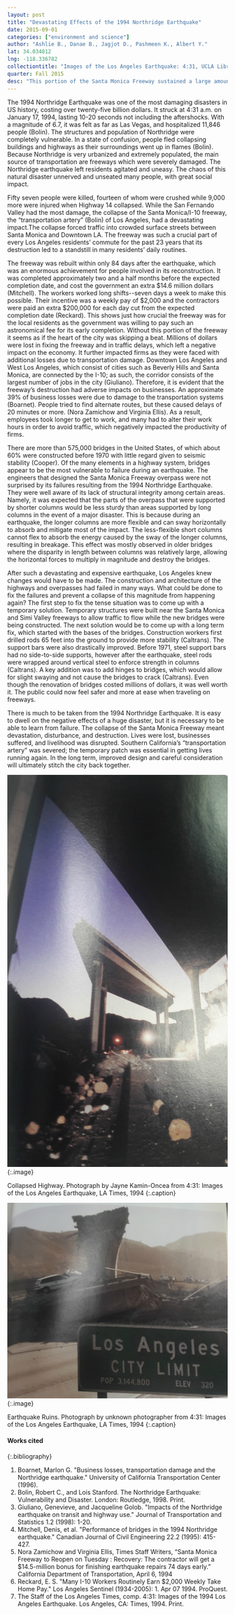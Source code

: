 ```yaml
---
layout: post
title: "Devastating Effects of the 1994 Northridge Earthquake"
date: 2015-09-01
categories: ["environment and science"]
author: "Ashlie B., Danae B., Jagjot D., Pashmeen K., Albert Y."
lat: 34.034812
lng: -118.336782
collectiontitle: "Images of the Los Angeles Earthquake: 4:31, UCLA Library Special Collections"
quarter: Fall 2015
desc: "This portion of the Santa Monica Freeway sustained a large amount of damage from the 1994 Los Angeles Earthquake. Parts of the bridge collapsed, rendering the pathway unusable for several weeks. "
---
```

The 1994 Northridge Earthquake was one of the most damaging disasters in US history, costing over twenty-five billion dollars. It struck at 4:31 a.m. on January 17, 1994, lasting 10-20 seconds not including the aftershocks. With a magnitude of 6.7, it was felt as far as Las Vegas, and hospitalized 11,846 people (Bolin). The structures and population of Northridge were completely vulnerable. In a state of confusion, people fled collapsing buildings and highways as their surroundings went up in flames (Bolin). Because Northridge is very urbanized and extremely populated, the main source of transportation are freeways which were severely damaged. The Northridge earthquake left residents agitated and uneasy. The chaos of this natural disaster unnerved and unseated many people, with great social impact.

Fifty seven people were killed, fourteen of whom were crushed while 9,000 more were injured when Highway 14 collapsed. While the San Fernando Valley had the most damage, the collapse of the Santa Monica/I-10 freeway, the “transportation artery” (Bolin) of Los Angeles, had a devastating impact.The collapse forced traffic into crowded surface streets between Santa Monica and Downtown LA. The freeway was such a crucial part of every Los Angeles residents’ commute for the past 23 years that its destruction led to a standstill in many residents’ daily routines.

The freeway was rebuilt within only 84 days after the earthquake, which was an enormous achievement for people involved in its reconstruction. It was completed approximately two and a half months before the expected completion date, and cost the government an extra $14.6 million dollars (Mitchell). The workers worked long shifts--seven days a week to make this possible. Their incentive was a weekly pay of $2,000 and the contractors were paid an extra $200,000 for each day cut from the expected completion date (Reckard). This shows just how crucial the freeway was for the local residents as the government was willing to pay such an astronomical fee for its early completion. Without this portion of the freeway it seems as if the heart of the city was skipping a beat. Millions of dollars were lost in fixing the freeway and in traffic delays, which left a negative impact on the economy. It further impacted firms as they were faced with additional losses due to transportation damage. Downtown Los Angeles and West Los Angeles, which consist of cities such as Beverly Hills and Santa Monica, are connected by the I-10; as such, the corridor consists of the largest number of jobs in the city (Giuliano). Therefore, it is evident that the freeway’s destruction had adverse impacts on businesses. An approximate 39% of business losses were due to damage to the transportation systems (Boarnet). People tried to find alternate routes, but these caused delays of 20 minutes or more. (Nora Zamichow and Virginia Ellis).  As a result, employees took longer to get to work, and many had to alter their work hours in order to avoid traffic, which negatively impacted the productivity of firms.

There are more than 575,000 bridges in the United States, of which about 60% were constructed before 1970 with little regard given to seismic stability (Cooper). Of the many elements in a highway system, bridges appear to be the most vulnerable to failure during an earthquake. The engineers that designed the Santa Monica Freeway overpass were not surprised by its failures resulting from the 1994 Northridge Earthquake. They were well aware of its lack of structural integrity among certain areas. Namely, it was expected that the parts of the overpass that were supported by shorter columns would be less sturdy than areas supported by long columns in the event of a major disaster. This is because during an earthquake, the longer columns are more flexible and can sway horizontally to absorb and mitigate most of the impact. The less-flexible short columns cannot flex to absorb the energy caused by the sway of the longer columns, resulting in breakage. This effect was mostly observed in older bridges where the disparity in length between columns was relatively large, allowing the horizontal forces to multiply in magnitude and destroy the bridges.

After such a devastating and expensive earthquake, Los Angeles knew changes would have to be made. The construction and architecture of the highways and overpasses had failed in many ways. What could be done to fix the failures and prevent a collapse of this magnitude from happening again? The first step to fix the tense situation was to come up with a temporary solution. Temporary structures were built near the Santa Monica and Simi Valley freeways to allow traffic to flow while the new bridges were being constructed. The next solution would be to come up with a long term fix, which started with the bases of the bridges. Construction workers first drilled rods 65 feet into the ground to provide more stability (Caltrans). The support bars were also drastically improved. Before 1971, steel support bars had no side-to-side supports, however after the earthquake, steel rods were wrapped around vertical steel to enforce strength in columns (Caltrans). A key addition was to add hinges to bridges, which would allow for slight swaying and not cause the bridges to crack (Caltrans). Even though the renovation of bridges costed millions of dollars, it was well worth it. The public could now feel safer and more at ease when traveling on freeways.

There is much to be taken from the 1994 Northridge Earthquake. It is easy to dwell on the negative effects of a huge disaster, but it is necessary to be able to learn from failure. The collapse of the Santa Monica Freeway meant devastation, disturbance, and destruction. Lives were lost, businesses suffered, and livelihood was disrupted. Southern California’s “transportation artery” was severed; the temporary patch was essential in getting lives running again. In the long term, improved design and careful consideration will ultimately stitch the city back together.


![Color photograph taken underneath a broken portion of the highway.](images/Freeway2.jpg)
{:.image}

Collapsed Highway. Photograph by Jayne Kamin-Oncea from 4:31: Images of the Los Angeles Earthquake, LA Times, 1994
   {:.caption}

![Color photograph of cars among the ruins of the highway.](images/Freeway3.jpg)
{:.image}

Earthquake Ruins. Photograph by unknown photographer from 4:31: Images of the Los Angeles Earthquake, LA Times, 1994
   {:.caption}


#### Works cited

{:.bibliography}
1. Boarnet, Marlon G. &quot;Business losses, transportation damage and the Northridge earthquake.&quot; University of California Transportation Center (1996).
2. Bolin, Robert C., and Lois Stanford. The Northridge Earthquake: Vulnerability and Disaster. London: Routledge, 1998. Print.
3. Giuliano, Genevieve, and Jacqueline Golob. &quot;Impacts of the Northridge earthquake on transit and highway use.&quot; Journal of Transportation and Statistics 1.2 (1998): 1-20.
4. Mitchell, Denis, et al. &quot;Performance of bridges in the 1994 Northridge earthquake.&quot; Canadian Journal of Civil Engineering 22.2 (1995): 415-427.
5. Nora Zamichow and Virginia Ellis, Times Staff Writers, “Santa Monica Freeway to Reopen on Tuesday : Recovery: The contractor will get a $14.5-million bonus for finishing earthquake repairs 74 days early.” California Department of Transportation, April 6, 1994
6. Reckard, E. S. &quot;Many I-10 Workers Routinely Earn $2,000 Weekly Take Home Pay.&quot; Los Angeles Sentinel (1934-2005): 1. Apr 07 1994. ProQuest.
7. The Staff of the Los Angeles Times, comp. 4:31: Images of the 1994 Los Angeles Earthquake. Los Angeles, CA: Times, 1994. Print.
